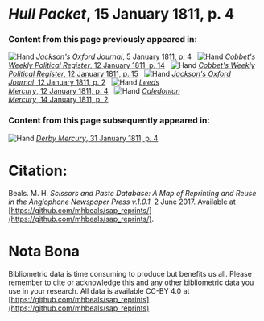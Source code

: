 # *Hull Packet*, 15 January 1811, p. 4  
  
### Content from this page previously appeared in:  
![Hand](http://scissorsandpaste.net/wp-content/uploads/2017/06/smallhandpointer.png) [*Jackson's Oxford Journal*, 5 January 1811, p. 4](https://mhbeals.github.io/sap_html/Jackson's-Oxford-Journal/Jackson's-Oxford-Journal-5-January-1811-p-4)  
![Hand](http://scissorsandpaste.net/wp-content/uploads/2017/06/smallhandpointer.png) [*Cobbet's Weekly Political Register*, 12 January 1811, p. 14](https://mhbeals.github.io/sap_html/Cobbet's-Weekly-Political-Register/Cobbet's-Weekly-Political-Register-12-January-1811-p-14)  
![Hand](http://scissorsandpaste.net/wp-content/uploads/2017/06/smallhandpointer.png) [*Cobbet's Weekly Political Register*, 12 January 1811, p. 15](https://mhbeals.github.io/sap_html/Cobbet's-Weekly-Political-Register/Cobbet's-Weekly-Political-Register-12-January-1811-p-15)  
![Hand](http://scissorsandpaste.net/wp-content/uploads/2017/06/smallhandpointer.png) [*Jackson's Oxford Journal*, 12 January 1811, p. 2](https://mhbeals.github.io/sap_html/Jackson's-Oxford-Journal/Jackson's-Oxford-Journal-12-January-1811-p-2)  
![Hand](http://scissorsandpaste.net/wp-content/uploads/2017/06/smallhandpointer.png) [*Leeds Mercury*, 12 January 1811, p. 4](https://mhbeals.github.io/sap_html/Leeds-Mercury/Leeds-Mercury-12-January-1811-p-4)  
![Hand](http://scissorsandpaste.net/wp-content/uploads/2017/06/smallhandpointer.png) [*Caledonian Mercury*, 14 January 1811, p. 2](https://mhbeals.github.io/sap_html/Caledonian-Mercury/Caledonian-Mercury-14-January-1811-p-2)  
  
### Content from this page subsequently appeared in:  
![Hand](http://scissorsandpaste.net/wp-content/uploads/2017/06/smallhandpointer.png) [*Derby Mercury*, 31 January 1811, p. 4](https://mhbeals.github.io/sap_html/Derby-Mercury/Derby-Mercury-31-January-1811-p-4)  


# Citation: 

Beals. M. H. *Scissors and Paste Database: A Map of Reprinting and Reuse in the Anglophone Newspaper Press v.1.0.1.* 2 June 2017. Available at [https://github.com/mhbeals/sap_reprints/](https://github.com/mhbeals/sap_reprints/). 

# Nota Bona

Bibliometric data is time consuming to produce but benefits us all. Please remember to cite or acknowledge this and any other bibliometric data you use in your research. All data is available CC-BY 4.0 at [https://github.com/mhbeals/sap_reprints](https://github.com/mhbeals/sap_reprints)